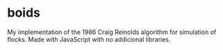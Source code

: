 # boids
My implementation of the 1986 Craig Reinolds algorithm for simulation of flocks. Made with JavaScript with no addicional libraries.
